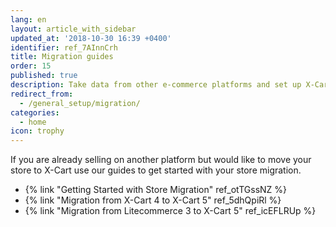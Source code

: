 ```yaml
---
lang: en
layout: article_with_sidebar
updated_at: '2018-10-30 16:39 +0400'
identifier: ref_7AInnCrh
title: Migration guides
order: 15
published: true
description: Take data from other e-commerce platforms and set up X-Cart store with it
redirect_from:
  - /general_setup/migration/
categories:
  - home
icon: trophy
---
```

If you are already selling on another platform but would like to move your store to X-Cart use our guides to get started with your store migration.

* {% link "Getting Started with Store Migration" ref_otTGssNZ %}
* {% link "Migration from X-Cart 4 to X-Cart 5" ref_5dhQpiRl %}
* {% link "Migration from Litecommerce 3 to X-Cart 5" ref_icEFLRUp %}
